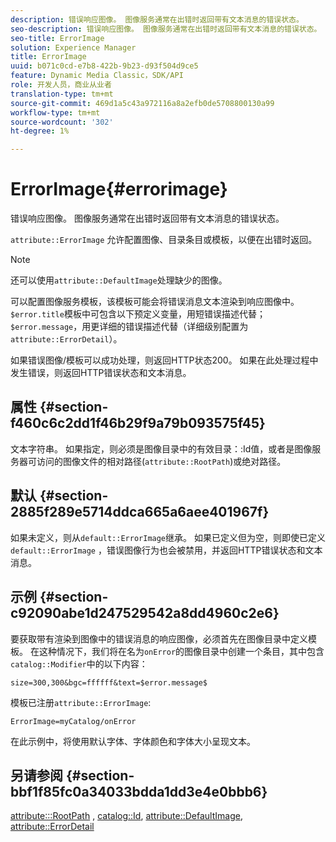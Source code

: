 ```yaml
---
description: 错误响应图像。 图像服务通常在出错时返回带有文本消息的错误状态。
seo-description: 错误响应图像。 图像服务通常在出错时返回带有文本消息的错误状态。
seo-title: ErrorImage
solution: Experience Manager
title: ErrorImage
uuid: b071c0cd-e7b8-422b-9b23-d93f504d9ce5
feature: Dynamic Media Classic，SDK/API
role: 开发人员，商业从业者
translation-type: tm+mt
source-git-commit: 469d1a5c43a972116a8a2efb0de5708800130a99
workflow-type: tm+mt
source-wordcount: '302'
ht-degree: 1%

---
```



# ErrorImage{#errorimage}

错误响应图像。 图像服务通常在出错时返回带有文本消息的错误状态。

`attribute::ErrorImage` 允许配置图像、目录条目或模板，以便在出错时返回。

>[!NOTE]
>
>还可以使用`attribute::DefaultImage`处理缺少的图像。

可以配置图像服务模板，该模板可能会将错误消息文本渲染到响应图像中。 `$error.title`模板中可包含以下预定义变量，用短错误描述代替； `$error.message`，用更详细的错误描述代替（详细级别配置为`attribute::ErrorDetail`）。

如果错误图像/模板可以成功处理，则返回HTTP状态200。 如果在此处理过程中发生错误，则返回HTTP错误状态和文本消息。

## 属性 {#section-f460c6c2dd1f46b29f9a79b093575f45}

文本字符串。 如果指定，则必须是图像目录中的有效目录：:Id值，或者是图像服务器可访问的图像文件的相对路径(`attribute::RootPath`)或绝对路径。

## 默认 {#section-2885f289e5714ddca665a6aee401967f}

如果未定义，则从`default::ErrorImage`继承。 如果已定义但为空，则即使已定义`default::ErrorImage` ，错误图像行为也会被禁用，并返回HTTP错误状态和文本消息。

## 示例 {#section-c92090abe1d247529542a8dd4960c2e6}

要获取带有渲染到图像中的错误消息的响应图像，必须首先在图像目录中定义模板。 在这种情况下，我们将在名为`onError`的图像目录中创建一个条目，其中包含`catalog::Modifier`中的以下内容：

`size=300,300&bgc=ffffff&text=$error.message$`

模板已注册`attribute::ErrorImage`:

`ErrorImage=myCatalog/onError`

在此示例中，将使用默认字体、字体颜色和字体大小呈现文本。

## 另请参阅 {#section-bbf1f85fc0a34033bdda1dd3e4e0bbb6}

[attribute:::RootPath](../../../../../is-api/image-catalog/image-serving-api-ref/c-image-catalog-reference/c-attributes-reference/r-rootpath.md#reference-17d57e5967be403b8408fa7214017494) ,  [catalog::Id](/help/aem-is-ir-api/is-api/image-catalog/image-serving-api-ref/c-image-catalog-reference/c-image-svg-data-reference/c-image-data-reference/r-id-cat.md),  [attribute::DefaultImage](../../../../../is-api/image-catalog/image-serving-api-ref/c-image-catalog-reference/c-attributes-reference/r-is-cat-defaultimage.md#reference-8e9900e129f54ed68462a3c2fc3bc433),  [attribute::ErrorDetail](../../../../../is-api/image-catalog/image-serving-api-ref/c-image-catalog-reference/c-attributes-reference/r-errordetail.md#reference-4987c8cddcba4c88960170e49cafc561)
